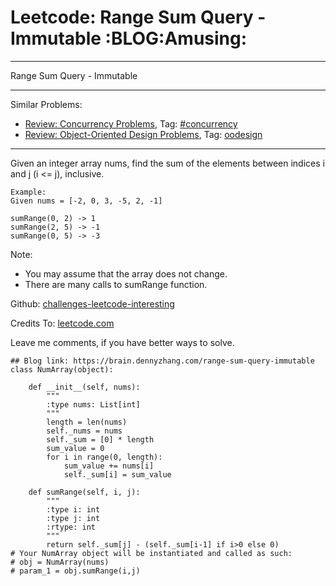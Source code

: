 # Leetcode: Range Sum Query - Immutable     :BLOG:Amusing:


---

Range Sum Query - Immutable  

---

Similar Problems:  
-   [Review: Concurrency Problems](https://brain.dennyzhang.com/review-concurrency), Tag: [#concurrency](https://brain.dennyzhang.com/tag/concurrency)
-   [Review: Object-Oriented Design Problems](https://brain.dennyzhang.com/review-oodesign), Tag: [oodesign](https://brain.dennyzhang.com/tag/oodesign)

---

Given an integer array nums, find the sum of the elements between indices i and j (i <= j), inclusive.  

    Example:
    Given nums = [-2, 0, 3, -5, 2, -1]
    
    sumRange(0, 2) -> 1
    sumRange(2, 5) -> -1
    sumRange(0, 5) -> -3

Note:  
-   You may assume that the array does not change.
-   There are many calls to sumRange function.

Github: [challenges-leetcode-interesting](https://github.com/DennyZhang/challenges-leetcode-interesting/tree/master/range-sum-query-immutable)  

Credits To: [leetcode.com](https://leetcode.com/problems/range-sum-query-immutable/description/)  

Leave me comments, if you have better ways to solve.  

    ## Blog link: https://brain.dennyzhang.com/range-sum-query-immutable
    class NumArray(object):
    
        def __init__(self, nums):
            """
            :type nums: List[int]
            """
            length = len(nums)
            self._nums = nums
            self._sum = [0] * length
            sum_value = 0
            for i in range(0, length):
                sum_value += nums[i]
                self._sum[i] = sum_value
    
        def sumRange(self, i, j):
            """
            :type i: int
            :type j: int
            :rtype: int
            """
            return self._sum[j] - (self._sum[i-1] if i>0 else 0)
    # Your NumArray object will be instantiated and called as such:
    # obj = NumArray(nums)
    # param_1 = obj.sumRange(i,j)